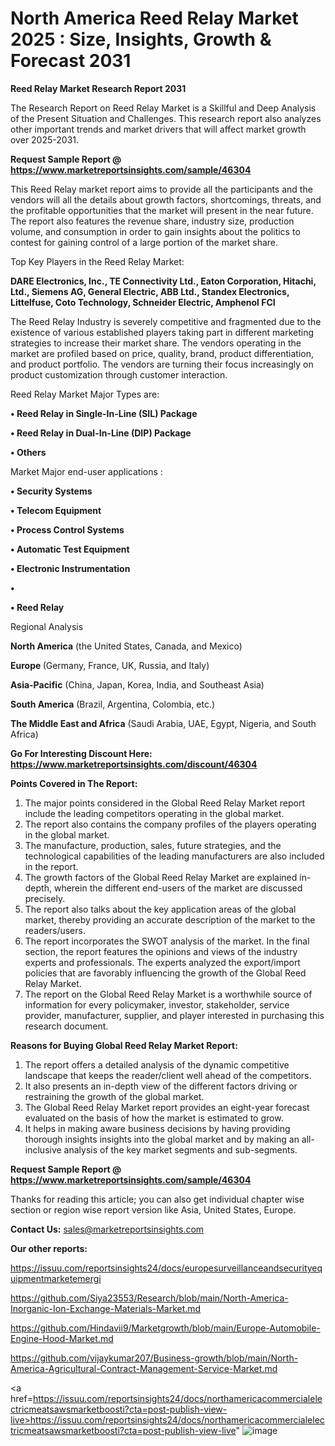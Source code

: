 # North America Reed Relay Market 2025 : Size, Insights, Growth & Forecast 2031

<strong>Reed Relay Market Research Report 2031</strong>

The Research Report on Reed Relay Market is a Skillful and Deep Analysis of the Present Situation and Challenges. This research report also analyzes other important trends and market drivers that will affect market growth over 2025-2031.

<strong>Request Sample Report @ <a href=https://www.marketreportsinsights.com/sample/46304>https://www.marketreportsinsights.com/sample/46304</a></strong>

This Reed Relay market report aims to provide all the participants and the vendors will all the details about growth factors, shortcomings, threats, and the profitable opportunities that the market will present in the near future. The report also features the revenue share, industry size, production volume, and consumption in order to gain insights about the politics to contest for gaining control of a large portion of the market share.

Top Key Players in the Reed Relay Market:

<strong>DARE Electronics, Inc., TE Connectivity Ltd., Eaton Corporation, Hitachi, Ltd., Siemens AG, General Electric, ABB Ltd., Standex Electronics, Littelfuse, Coto Technology, Schneider Electric, Amphenol FCI</strong>

The Reed Relay Industry is severely competitive and fragmented due to the existence of various established players taking part in different marketing strategies to increase their market share. The vendors operating in the market are profiled based on price, quality, brand, product differentiation, and product portfolio. The vendors are turning their focus increasingly on product customization through customer interaction.

Reed Relay Market Major Types are:

<strong>•  Reed Relay in Single-In-Line (SIL) Package

•  Reed Relay in Dual-In-Line (DIP) Package

•  Others</strong>

Market Major end-user applications :

<strong>•  Security Systems

•  Telecom Equipment

•  Process Control Systems

•  Automatic Test Equipment

•  Electronic Instrumentation

•  

•  Reed Relay</strong>

Regional Analysis

</u><strong><b>North America</b></strong> (the United States, Canada, and Mexico)

<strong><b>Europe </b></strong>(Germany, France, UK, Russia, and Italy)

<strong><b>Asia-Pacific</b></strong> (China, Japan, Korea, India, and Southeast Asia)

<strong><b>South America</b></strong> (Brazil, Argentina, Colombia, etc.)

<strong><b>The Middle East and Africa</b></strong> (Saudi Arabia, UAE, Egypt, Nigeria, and South Africa)

<strong>Go For Interesting Discount Here: <a href=https://www.marketreportsinsights.com/discount/46304>https://www.marketreportsinsights.com/discount/46304</a></strong>

<strong>Points Covered in The Report:</strong>
<ol>
  <li>The major points considered in the Global Reed Relay Market report include the leading competitors operating in the global market.</li>
  <li>The report also contains the company profiles of the players operating in the global market.</li>
  <li>The manufacture, production, sales, future strategies, and the technological capabilities of the leading manufacturers are also included in the report.</li>
  <li>The growth factors of the Global Reed Relay Market are explained in-depth, wherein the different end-users of the market are discussed precisely.</li>
  <li>The report also talks about the key application areas of the global market, thereby providing an accurate description of the market to the readers/users.</li>
  <li>The report incorporates the SWOT analysis of the market. In the final section, the report features the opinions and views of the industry experts and professionals. The experts analyzed the export/import policies that are favorably influencing the growth of the Global Reed Relay Market.</li>
  <li>The report on the Global Reed Relay Market is a worthwhile source of information for every policymaker, investor, stakeholder, service provider, manufacturer, supplier, and player interested in purchasing this research document.</li>
</ol>
<strong>Reasons for Buying Global Reed Relay Market Report:</strong>

<ol>
  <li>The report offers a detailed analysis of the dynamic competitive landscape that keeps the reader/client well ahead of the competitors.</li>
  <li>It also presents an in-depth view of the different factors driving or restraining the growth of the global market.</li>
  <li>The Global Reed Relay Market report provides an eight-year forecast evaluated on the basis of how the market is estimated to grow.</li>
  <li>It helps in making aware business decisions by having providing thorough insights insights into the global market and by making an all-inclusive analysis of the key market segments and sub-segments.</li>
</ol>
<strong>Request Sample Report @ <a href=https://www.marketreportsinsights.com/sample/46304>https://www.marketreportsinsights.com/sample/46304</a></strong>


Thanks for reading this article; you can also get individual chapter wise section or region wise report version like Asia, United States, Europe.

<strong>Contact Us:</strong>
sales@marketreportsinsights.com

<strong>Our other reports:</strong>

<a href=https://issuu.com/reportsinsights24/docs/europesurveillanceandsecurityequipmentmarketemergi>https://issuu.com/reportsinsights24/docs/europesurveillanceandsecurityequipmentmarketemergi</a>

<a href=https://github.com/Siya23553/Research/blob/main/North-America-Inorganic-Ion-Exchange-Materials-Market.md>https://github.com/Siya23553/Research/blob/main/North-America-Inorganic-Ion-Exchange-Materials-Market.md</a>

<a href=https://github.com/Hindavii9/Marketgrowth/blob/main/Europe-Automobile-Engine-Hood-Market.md>https://github.com/Hindavii9/Marketgrowth/blob/main/Europe-Automobile-Engine-Hood-Market.md</a>

<a href=https://github.com/vijaykumar207/Business-growth/blob/main/North-America-Agricultural-Contract-Management-Service-Market.md>https://github.com/vijaykumar207/Business-growth/blob/main/North-America-Agricultural-Contract-Management-Service-Market.md</a>

<a href=https://issuu.com/reportsinsights24/docs/northamericacommercialelectricmeatsawsmarketboosti?cta=post-publish-view-live>https://issuu.com/reportsinsights24/docs/northamericacommercialelectricmeatsawsmarketboosti?cta=post-publish-view-live</a>"
![image](https://github.com/user-attachments/assets/0a298d0d-6dbe-4988-802f-a0b348977daa)
